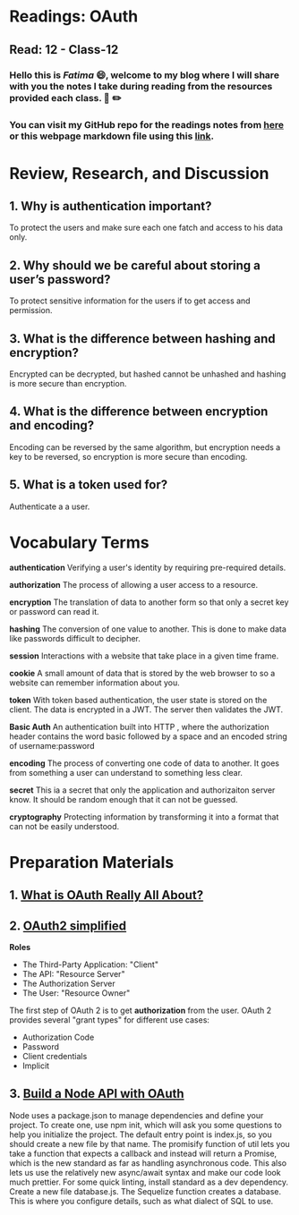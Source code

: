 # Readings: OAuth
## Read: 12 - Class-12
### Hello this is ***Fatima*** :smile:, welcome to my blog where I will share with you the notes I take during reading from the resources provided each class. :closed_book: :pencil2:
### You can visit my GitHub repo for the readings notes from [here](https://github.com/fati-ma/reading-notes-401) or this webpage markdown file using this [link](https://github.com/fati-ma/reading-notes-401/blob/main/read-12.md).


# Review, Research, and Discussion

## 1. Why is authentication important?
To protect the users and make sure each one fatch and access to his data only.

## 2. Why should we be careful about storing a user’s password?
To protect sensitive information for the users if to get access and permission.

## 3. What is the difference between hashing and encryption?
Encrypted can be decrypted, but hashed cannot be unhashed and hashing is more secure than encryption.

## 4. What is the difference between encryption and encoding?
Encoding can be reversed by the same algorithm, but encryption needs a key to be reversed, so encryption is more secure than encoding.

## 5. What is a token used for?
Authenticate a a user.


# Vocabulary Terms

**authentication** Verifying a user's identity by requiring pre-required details.

**authorization** The process of allowing a user access to a resource.

**encryption** The translation of data to another form so that only a secret key or password can read it.

**hashing** The conversion of one value to another. This is done to make data like passwords difficult to decipher.

**session** Interactions with a website that take place in a given time frame.

**cookie** A small amount of data that is stored by the web browser to so a website can remember information about you.

**token** With token based authentication, the user state is stored on the client. The data is encrypted in a JWT. The server then validates the JWT.

**Basic Auth** An authentication built into HTTP , where the authorization header contains the word basic followed by a space and an encoded string of username:password

**encoding** The process of converting one code of data to another. It goes from something a user can understand to something less clear.

**secret** This ia a secret that only the application and authorizaiton server know. It should be random enough that it can not be guessed.

**cryptography** Protecting information by transforming it into a format that can not be easily understood.


# Preparation Materials

## 1. [What is OAuth Really All About?](https://www.youtube.com/watch?v=t4-416mg6iU)
## 2. [OAuth2 simplified](https://aaronparecki.com/oauth-2-simplified/)

**Roles**
   - The Third-Party Application: "Client"
   - The API: "Resource Server"
   - The Authorization Server
   - The User: "Resource Owner"

The first step of OAuth 2 is to get **authorization** from the user.
OAuth 2 provides several "grant types" for different use cases:
   - Authorization Code
   - Password
   - Client credentials
   - Implicit
   
## 3. [Build a Node API with OAuth](https://developer.okta.com/blog/2018/08/21/build-secure-rest-api-with-node)

Node uses a package.json to manage dependencies and define your project. To create one, use npm init, which will ask you some questions to help you initialize the project.
The default entry point is index.js, so you should create a new file by that name.
The promisify function of util lets you take a function that expects a callback and instead will return a Promise, which is the new standard as far as handling asynchronous code. This also lets us use the relatively new async/await syntax and make our code look much prettier.
For some quick linting, install standard as a dev dependency.
Create a new file database.js.
The Sequelize function creates a database. This is where you configure details, such as what dialect of SQL to use. 

